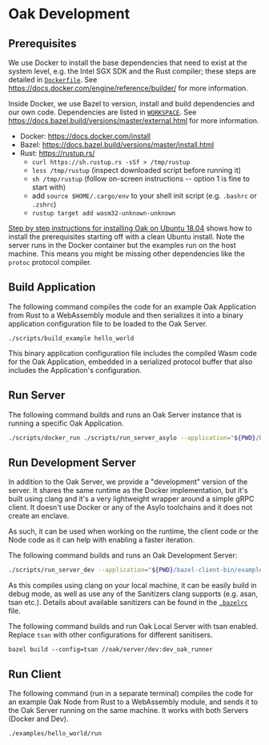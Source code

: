 # Oak Development

## Prerequisites

We use Docker to install the base dependencies that need to exist at the system
level, e.g. the Intel SGX SDK and the Rust compiler; these steps are detailed in
[`Dockerfile`](/Dockerfile). See
https://docs.docker.com/engine/reference/builder/ for more information.

Inside Docker, we use Bazel to version, install and build dependencies and our
own code. Dependencies are listed in [`WORKSPACE`](/WORKSPACE). See
https://docs.bazel.build/versions/master/external.html for more information.

- Docker: https://docs.docker.com/install
- Bazel: https://docs.bazel.build/versions/master/install.html
- Rust: https://rustup.rs/
  - `curl https://sh.rustup.rs -sSf > /tmp/rustup`
  - `less /tmp/rustup` (inspect downloaded script before running it)
  - `sh /tmp/rustup` (follow on-screen instructions -- option 1 is fine to start
    with)
  - add `source $HOME/.cargo/env` to your shell init script (e.g. `.bashrc` or
    `.zshrc`)
  - `rustup target add wasm32-unknown-unknown`

[Step by step instructions for installing Oak on Ubuntu 18.04](INSTALL.md) shows
how to install the prerequisites starting off with a clean Ubuntu install. Note
the server runs in the Docker container but the examples run on the host
machine. This means you might be missing other dependencies like the `protoc`
protocol compiler.

## Build Application

The following command compiles the code for an example Oak Application from Rust
to a WebAssembly module and then serializes it into a binary application
configuration file to be loaded to the Oak Server.

`./scripts/build_example hello_world`

This binary application configuration file includes the compiled Wasm code for
the Oak Application, embedded in a serialized protocol buffer that also includes
the Application's configuration.

## Run Server

The following command builds and runs an Oak Server instance that is running a
specific Oak Application.

```bash
./scripts/docker_run ./scripts/run_server_asylo --application="${PWD}/bazel-client-bin/examples/hello_world/config/config.bin"
```

## Run Development Server

In addition to the Oak Server, we provide a "development" version of the server.
It shares the same runtime as the Docker implementation, but it's built using
clang and it's a very lightweight wrapper around a simple gRPC client. It
doesn't use Docker or any of the Asylo toolchains and it does not create an
enclave.

As such, it can be used when working on the runtime, the client code or the Node
code as it can help with enabling a faster iteration.

The following command builds and runs an Oak Development Server:

```bash
./scripts/run_server_dev --application="${PWD}/bazel-client-bin/examples/hello_world/config/config.bin"
```

As this compiles using clang on your local machine, it can be easily build in
debug mode, as well as use any of the Sanitizers clang supports (e.g. asan, tsan
etc.). Details about available sanitizers can be found in the
[`.bazelrc`](/.bazelrc) file.

The following command builds and run Oak Local Server with tsan enabled. Replace
`tsan` with other configurations for different sanitisers.

`bazel build --config=tsan //oak/server/dev:dev_oak_runner`

## Run Client

The following command (run in a separate terminal) compiles the code for an
example Oak Node from Rust to a WebAssembly module, and sends it to the Oak
Server running on the same machine. It works with both Servers (Docker and Dev).

`./examples/hello_world/run`
